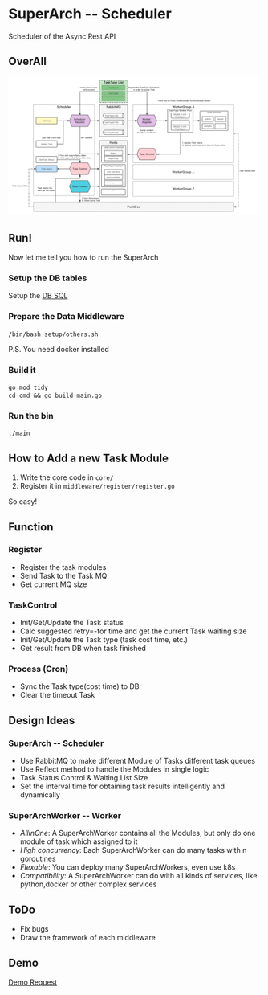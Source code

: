 # SuperArch -- Scheduler

Scheduler of the Async Rest API

## OverAll

![](./media/SuperArch.png)

## Run!

Now let me tell you how to run the SuperArch

### Setup the DB tables

Setup the [DB SQL](./sql)

### Prepare the Data Middleware

```shell
/bin/bash setup/others.sh
```

P.S. You need docker installed

### Build it

```shell
go mod tidy
cd cmd && go build main.go
```

### Run the bin

```shell
./main
```

## How to Add a new Task Module

1. Write the core code in `core/`
2. Register it in `middleware/register/register.go`

So easy!

## Function

### Register

- Register the task modules
- Send Task to the Task MQ
- Get current MQ size

### TaskControl

- Init/Get/Update the Task status
- Calc suggested retry=-for time and get the current Task waiting size
- Init/Get/Update the Task type (task cost time, etc.)
- Get result from DB when task finished

### Process (Cron)

- Sync the Task type(cost time) to DB
- Clear the timeout Task

## Design Ideas

### SuperArch -- Scheduler

- Use RabbitMQ to make different Module of Tasks different task queues
- Use Reflect method to handle the Modules in single logic
- Task Status Control & Waiting List Size
- Set the interval time for obtaining task results intelligently and dynamically

### SuperArchWorker -- Worker

- *AllinOne*: A SuperArchWorker contains all the Modules, but only do one module of task which assigned to it
- *High concurrency*: Each SuperArchWorker can do many tasks with n goroutines
- *Flexable*: You can deploy many SuperArchWorkers, even use k8s
- *Compatibility*: A SuperArchWorker can do with all kinds of services, like python,docker or other complex services

## ToDo

- Fix bugs
- Draw the framework of each middleware

## Demo

[Demo Request](./test)
